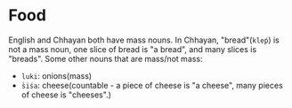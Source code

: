 # Food
English and Chhayan both have mass nouns. In Chhayan, "bread"(`kleṕ`) is not a mass noun, one slice of bread is "a bread", and many slices is "breads". Some other nouns that are mass/not mass:
+ `luki`: onions(mass)
+ `s̀iśa`: cheese(countable - a piece of cheese is "a cheese", many pieces of cheese is "cheeses".)

